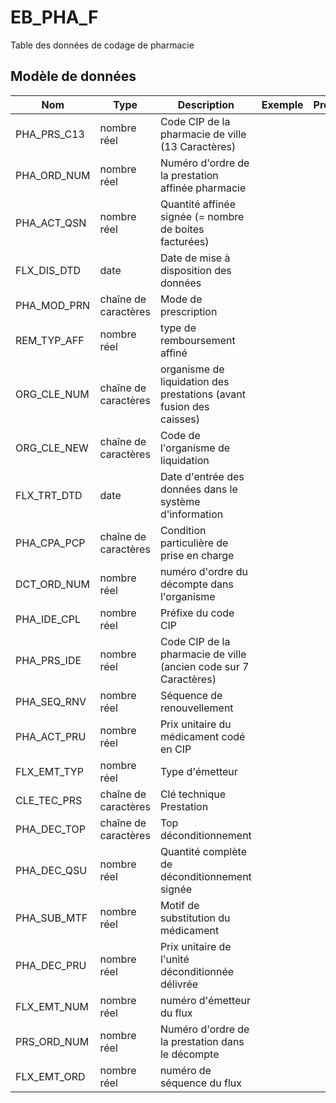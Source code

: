 # EB_PHA_F

Table des données de codage de pharmacie


## Modèle de données

|Nom|Type|Description|Exemple|Propriétés|
|-|-|-|-|-|
|PHA_PRS_C13|nombre réel|Code CIP de la pharmacie de ville (13 Caractères)|||
|PHA_ORD_NUM|nombre réel|Numéro d'ordre de la prestation affinée pharmacie|||
|PHA_ACT_QSN|nombre réel|Quantité affinée signée (= nombre de boites facturées)|||
|FLX_DIS_DTD|date|Date de mise à disposition des données|||
|PHA_MOD_PRN|chaîne de caractères|Mode de prescription|||
|REM_TYP_AFF|nombre réel|type de remboursement affiné|||
|ORG_CLE_NUM|chaîne de caractères|organisme de liquidation des prestations (avant fusion des caisses)|||
|ORG_CLE_NEW|chaîne de caractères|Code de l'organisme de liquidation|||
|FLX_TRT_DTD|date|Date d'entrée des données dans le système d'information|||
|PHA_CPA_PCP|chaîne de caractères|Condition particulière de prise en charge|||
|DCT_ORD_NUM|nombre réel|numéro d'ordre du décompte dans l'organisme|||
|PHA_IDE_CPL|nombre réel|Préfixe du code CIP|||
|PHA_PRS_IDE|nombre réel|Code CIP de la pharmacie de ville (ancien code sur 7 Caractères)|||
|PHA_SEQ_RNV|nombre réel|Séquence de renouvellement|||
|PHA_ACT_PRU|nombre réel|Prix unitaire du médicament codé en CIP|||
|FLX_EMT_TYP|nombre réel|Type d'émetteur|||
|CLE_TEC_PRS|chaîne de caractères|Clé technique Prestation|||
|PHA_DEC_TOP|chaîne de caractères|Top déconditionnement|||
|PHA_DEC_QSU|nombre réel|Quantité complète de déconditionnement signée|||
|PHA_SUB_MTF|nombre réel|Motif de substitution du médicament|||
|PHA_DEC_PRU|nombre réel|Prix unitaire de l'unité déconditionnée délivrée|||
|FLX_EMT_NUM|nombre réel|numéro d'émetteur du flux|||
|PRS_ORD_NUM|nombre réel|Numéro d'ordre de la prestation dans le décompte|||
|FLX_EMT_ORD|nombre réel|numéro de séquence du flux|||
